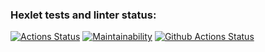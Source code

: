 ### Hexlet tests and linter status:
[![Actions Status](https://github.com/d-mitrofanov/php-project-lvl1/workflows/hexlet-check/badge.svg)](https://github.com/d-mitrofanov/php-project-lvl1/actions)
[![Maintainability](https://api.codeclimate.com/v1/badges/886988737135d96c320e/maintainability)](https://codeclimate.com/github/d-mitrofanov/php-project-lvl1/maintainability)
[![Github Actions Status](https://github.com/d-mitrofanov/php-project-lvl-1/actions/workflows/PHP%20CI/badge.svg)](https://github.com/d-mitrofanov/php-project-lvl1/actions)